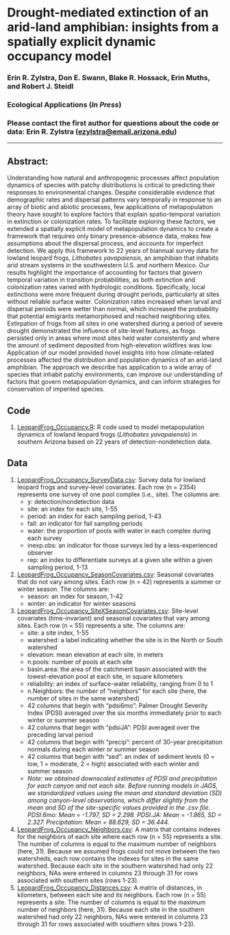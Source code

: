 # Drought-mediated extinction of an arid-land amphibian: insights from a spatially explicit dynamic occupancy model

### Erin R. Zylstra, Don E. Swann, Blake R. Hossack, Erin Muths, and Robert J. Steidl

### Ecological Applications (*In Press*)

### Please contact the first author for questions about the code or data: Erin R. Zylstra (ezylstra@email.arizona.edu)
_______________________________________________________________________________________________________________________________________

## Abstract:
Understanding how natural and anthropogenic processes affect population dynamics of species with patchy distributions is critical to predicting their responses to environmental changes. Despite considerable evidence that demographic rates and dispersal patterns vary temporally in response to an array of biotic and abiotic processes, few applications of metapopulation theory have sought to explore factors that explain spatio-temporal variation in extinction or colonization rates. To facilitate exploring these factors, we extended a spatially explicit model of metapopulation dynamics to create a framework that requires only binary presence-absence data, makes few assumptions about the dispersal process, and accounts for imperfect detection. We apply this framework to 22 years of biannual survey data for lowland leopard frogs, *Lithobates yavapaiensis*, an amphibian that inhabits arid stream systems in the southwestern U.S. and northern Mexico. Our results highlight the importance of accounting for factors that govern temporal variation in transition probabilities, as both extinction and colonization rates varied with hydrologic conditions. Specifically, local extinctions were more frequent during drought periods, particularly at sites without reliable surface water. Colonization rates increased when larval and dispersal periods were wetter than normal, which increased the probability that potential emigrants metamorphosed and reached neighboring sites. Extirpation of frogs from all sites in one watershed during a period of severe drought demonstrated the influence of site-level features, as frogs persisted only in areas where most sites held water consistently and where the amount of sediment deposited from high-elevation wildfires was low. Application of our model provided novel insights into how climate-related processes affected the distribution and population dynamics of an arid-land amphibian. The approach we describe has application to a wide array of species that inhabit patchy environments, can improve our understanding of factors that govern metapopulation dynamics, and can inform strategies for conservation of imperiled species.
## Code 
1. [LeopardFrog_Occupancy.R](LeopardFrog_Occupancy.R): R code used to model metapopulation dynamics of lowland leopard frogs (*Lithobates yavapaiensis*) in southern Arizona based on 22 years of detection-nondetection data.  

## Data
1. [LeopardFrog_Occupancy_SurveyData.csv](Data/LeopardFrog_Occupancy_SurveyData.csv): Survey data for lowland leopard frogs and survey-level covariates.  Each row (n = 2354) represents one survey of one pool complex (i.e., site).  The columns are:
    - y: detection/nondetection data
    - site: an index for each site, 1-55
    - period: an index for each sampling period, 1-43
    - fall: an indicator for fall sampling periods
    - water: the proportion of pools with water in each complex during each survey
    - inexp.obs: an indicator for those surveys led by a less-experienced observer
    - rep: an index to differentiate surveys at a given site within a given sampling period, 1-13
2. [LeopardFrog_Occupancy_SeasonCovariates.csv](Data/LeopardFrog_Occupancy_SeasonCovariates.csv): Seasonal covariates that do not vary among sites.  Each row (n = 42) represents a summer or winter season.  The columns are:
    - season: an index for season, 1-42
    - winter: an indicator for winter seasons
3. [LeopardFrog_Occupancy_SiteXSeasonCovariates.csv](Data/LeopardFrog_Occupancy_SiteXSeasonCovariates.csv): Site-level covariates (time-invariant) and seasonal covariates that vary among sites.  Each row (n = 55) represents a site.  The columns are:
    - site: a site index, 1-55
    - watershed: a label indicating whether the site is in the North or South watershed
    - elevation: mean elevation at each site, in meters
    - n.pools: number of pools at each site
    - basin.area: the area of the catchment basin associated with the lowest-elevation pool at each site, in square kilometers
    - reliability: an index of surface-water reliability, ranging from 0 to 1
    - n.Neighbors: the number of “neighbors” for each site (here, the number of sites in the same watershed)
    - 42 columns that begin with “pdsi6mo”: Palmer Drought Severity Index (PDSI) averaged over the six months immediately prior to each winter or summer season
    - 42 columns that begin with “pdsiJA”: PDSI averaged over the preceding larval period
    - 42 columns that begin with “precip”: percent of 30-year precipitation normals during each winter or summer season
    - 42 columns that begin with “sed”: an index of sediment levels (0 = low, 1 = moderate, 2 = high) associated with each winter and summer season
    - *Note: we obtained downscaled estimates of PDSI and precipitation for each canyon and not each site.  Before running models in JAGS, we standardized values using the mean and standard deviation (SD) among canyon-level observations, which differ slightly from the mean and SD of the site-specific values provided in the .csv file. PDSI.6mo: Mean = -1.797, SD = 2.298. PDSI.JA: Mean = -1.865, SD = 2.327. Precipitation: Mean = 88.629, SD = 36.444.*
4. [LeopardFrog_Occupancy_Neighbors.csv](Data/LeopardFrog_Occupancy_Neighbors.csv): A matrix that contains indexes for the neighbors of each site where each row (n = 55) represents a site. The number of columns is equal to the maximum number of neighbors (here, 31).  Because we assumed frogs could not move between the two watersheds, each row contains the indexes for sites in the same watershed.  Because each site in the southern watershed had only 22 neighbors, NAs were entered in columns 23 through 31 for rows associated with southern sites (rows 1-23).
5. [LeopardFrog_Occupancy_Distances.csv](Data/LeopardFrog_Occupancy_Distances.csv): A matrix of distances, in kilometers, between each site and its neighbors.  Each row (n = 55) represents a site.  The number of columns is equal to the maximum number of neighbors (here, 31).  Because each site in the southern watershed had only 22 neighbors, NAs were entered in columns 23 through 31 for rows associated with southern sites (rows 1-23).
